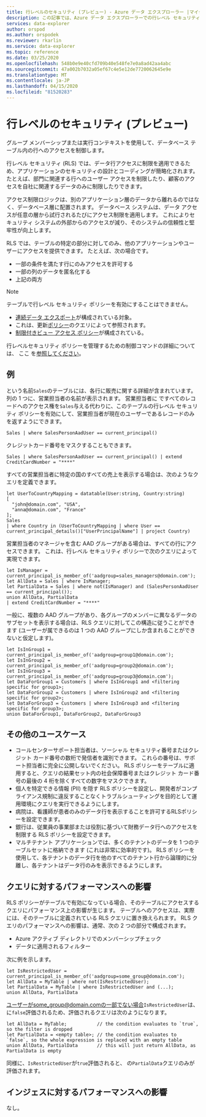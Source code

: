 ```yaml
---
title: 行レベルのセキュリティ (プレビュー) - Azure データ エクスプローラー |マイクロソフトドキュメント
description: この記事では、Azure データ エクスプローラーでの行レベル セキュリティ (プレビュー) について説明します。
services: data-explorer
author: orspod
ms.author: orspodek
ms.reviewer: rkarlin
ms.service: data-explorer
ms.topic: reference
ms.date: 03/25/2020
ms.openlocfilehash: 548b0e9e40cfd709b40e548fe7e0a8ad42aa4abc
ms.sourcegitcommit: 47a002b7032a05ef67c4e5e12de7720062645e9e
ms.translationtype: MT
ms.contentlocale: ja-JP
ms.lasthandoff: 04/15/2020
ms.locfileid: "81520283"
---
```

# <a name="row-level-security-preview"></a>行レベルのセキュリティ (プレビュー)

グループ メンバーシップまたは実行コンテキストを使用して、データベース テーブル内の行へのアクセスを制御します。

行レベル セキュリティ (RLS) では、データ行アクセスに制限を適用できるため、アプリケーションのセキュリティの設計とコーディングが簡略化されます。 たとえば、部門に関連する行へのユーザー アクセスを制限したり、顧客のアクセスを自社に関連するデータのみに制限したりできます。

アクセス制限ロジックは、別のアプリケーション層のデータから離れるのではなく、データベース層に配置されます。 データベース システムは、データ アクセスが任意の層から試行されるたびにアクセス制限を適用します。 これによりセキュリティ システムの外部からのアクセスが減り、そのシステムの信頼性と堅牢性が向上します。

RLS では、テーブルの特定の部分に対してのみ、他のアプリケーションやユーザーにアクセスを提供できます。 たとえば、次の場合です。

* 一部の条件を満たす行にのみアクセスを許可する
* 一部の列のデータを匿名化する
* 上記の両方

> [!NOTE]
> テーブルで行レベル セキュリティ ポリシーを有効にすることはできません。
> * [連続データ エクスポート](../management/data-export/continuous-data-export.md)が構成されている対象。
> * これは、更新[ポリシー](./updatepolicy.md)のクエリによって参照されます。
> * [制限付きビュー アクセス ポリシー](./restrictedviewaccesspolicy.md)が構成されている。

行レベルセキュリティ ポリシーを管理するための制御コマンドの詳細については、 ここ を[参照してください](../management/row-level-security-policy.md)。

## <a name="examples"></a>例

という名前`Sales`のテーブルには、各行に販売に関する詳細が含まれています。 列の 1 つに、営業担当者の名前が表示されます。
営業担当者に ですべてのレコードへのアクセス権を`Sales`与える代わりに、このテーブルの行レベル セキュリティ ポリシーを有効にして、営業担当者が現在のユーザーであるレコードのみを返すようにできます。

```kusto
Sales | where SalesPersonAadUser == current_principal()
```

クレジットカード番号をマスクすることもできます。

```kusto
Sales | where SalesPersonAadUser == current_principal() | extend CreditCardNumber = "****"
```

すべての営業担当者に特定の国のすべての売上を表示する場合は、次のようなクエリを定義できます。

```kusto
let UserToCountryMapping = datatable(User:string, Country:string)
[
  "john@domain.com", "USA",
  "anna@domain.com", "France"
];
Sales
| where Country in (UserToCountryMapping | where User == current_principal_details()["UserPrincipalName"] | project Country)
```

営業担当者のマネージャを含む AAD グループがある場合は、すべての行にアクセスできます。 これは、行レベル セキュリティ ポリシーで次のクエリによって実現できます。

```kusto
let IsManager = current_principal_is_member_of('aadgroup=sales_managers@domain.com');
let AllData = Sales | where IsManager;
let PartialData = Sales | where not(IsManager) and (SalesPersonAadUser == current_principal());
union AllData, PartialData
| extend CreditCardNumber = "****"
```

一般に、複数の AAD グループがあり、各グループのメンバーに異なるデータのサブセットを表示する場合は、RLS クエリに対してこの構造に従うことができます (ユーザーが属できるのは 1 つの AAD グループにしか含まれることができないと仮定します)。

```kusto
let IsInGroup1 = current_principal_is_member_of('aadgroup=group1@domain.com');
let IsInGroup2 = current_principal_is_member_of('aadgroup=group2@domain.com');
let IsInGroup3 = current_principal_is_member_of('aadgroup=group3@domain.com');
let DataForGroup1 = Customers | where IsInGroup1 and <filtering specific for group1>;
let DataForGroup2 = Customers | where IsInGroup2 and <filtering specific for group2>;
let DataForGroup3 = Customers | where IsInGroup3 and <filtering specific for group3>;
union DataForGroup1, DataForGroup2, DataForGroup3
```

## <a name="more-use-cases"></a>その他のユースケース

* コールセンターサポート担当者は、ソーシャル セキュリティ番号またはクレジット カード番号の数桁で発信者を識別できます。 これらの番号は、サポート担当者に完全に公開しないでください。 RLS ポリシーをテーブルに適用すると、クエリの結果セット内の社会保障番号またはクレジット カード番号の最後の 4 桁を除くすべての数字をマスクできます。
* 個人を特定できる情報 (PII) を隠す RLS ポリシーを設定し、開発者がコンプライアンス規制に違反することなくトラブルシューティングを目的として運用環境にクエリを実行できるようにします。
* 病院は、看護師が患者のみのデータ行を表示することを許可するRLSポリシーを設定できます。
* 銀行は、従業員の事業部または役割に基づいて財務データ行へのアクセスを制限する RLS ポリシーを設定できます。
* マルチテナント アプリケーションでは、多くのテナントのデータを 1 つのテーブルセットに格納できます (これは非常に効率的です)。 RLS ポリシーを使用して、各テナントのデータ行を他のすべてのテナント行から論理的に分離し、各テナントはデータ行のみを表示できるようにします。

## <a name="performance-impact-on-queries"></a>クエリに対するパフォーマンスへの影響

RLS ポリシーがテーブルで有効になっている場合、そのテーブルにアクセスするクエリにパフォーマンス上の影響が生じます。 テーブルへのアクセスは、実際には、そのテーブルに定義されている RLS クエリに置き換えられます。 RLS クエリのパフォーマンスへの影響は、通常、次の 2 つの部分で構成されます。

* Azure アクティブ ディレクトリでのメンバーシップチェック
* データに適用されるフィルター

次に例を示します。

```kusto
let IsRestrictedUser = current_principal_is_member_of('aadgroup=some_group@domain.com');
let AllData = MyTable | where not(IsRestrictedUser);
let PartialData = MyTable | where IsRestrictedUser and (...);
union AllData, PartialData
```

ユーザーがsome_group@domain.comの一部でない場合`IsRestrictedUser`は、 に`false`評価されるため、評価されるクエリは次のようになります。

```kusto
let AllData = MyTable;           // the condition evaluates to `true`, so the filter is dropped
let PartialData = <empty table>; // the condition evaluates to `false`, so the whole expression is replaced with an empty table
union AllData, PartialData       // this will just return AllData, as PartialData is empty
```

同様に、`IsRestrictedUser`が`true`評価されると、 の`PartialData`クエリのみが評価されます。

## <a name="performance-impact-on-ingestion"></a>インジェスに対するパフォーマンスへの影響

なし。